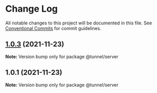 # Change Log

All notable changes to this project will be documented in this file.
See [Conventional Commits](https://conventionalcommits.org) for commit guidelines.

## [1.0.3](https://github.com/WuYunlong/tunnel/compare/@tunnel/server@1.0.1...@tunnel/server@1.0.3) (2021-11-23)

**Note:** Version bump only for package @tunnel/server





## 1.0.1 (2021-11-23)

**Note:** Version bump only for package @tunnel/server
